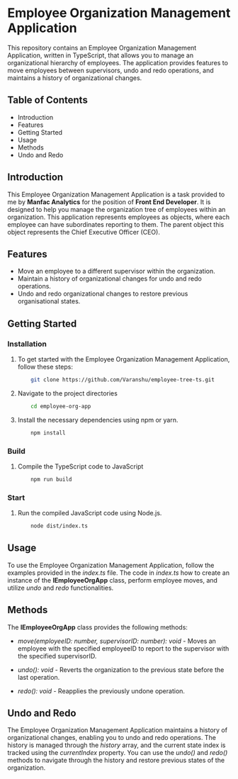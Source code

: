 # Employee Organization Management Application
This repository contains an Employee Organization Management Application, written in TypeScript, that allows you to manage an organizational hierarchy of employees. The application provides features to move employees between supervisors, undo and redo operations, and maintains a history of organizational changes.

## Table of Contents
* Introduction
* Features
* Getting Started
* Usage
* Methods
* Undo and Redo

## Introduction
This Employee Organization Management Application is a task provided to me by **Manfac Analytics** for the position of **Front End Developer**. It is designed to help you manage the organization tree of employees within an organization. This application represents employees as objects, where each employee can have subordinates reporting to them. The parent object this object represents the Chief Executive Officer (CEO).

## Features
* Move an employee to a different supervisor within the organization.
* Maintain a history of organizational changes for undo and redo operations.
* Undo and redo organizational changes to restore previous organisational states.

## Getting Started

### Installation

1. To get started with the Employee Organization Management Application, follow these steps:

    ```bash
        git clone https://github.com/Varanshu/employee-tree-ts.git
    ```

1. Navigate to the project directories

    ```bash
        cd employee-org-app
    ```

1. Install the necessary dependencies using npm or yarn.

    ```bash
        npm install
    ```

### Build
1. Compile the TypeScript code to JavaScript

    ```bash
        npm run build
    ```

### Start
1. Run the compiled JavaScript code using Node.js.

    ```bash
        node dist/index.ts
    ```

## Usage
To use the Employee Organization Management Application, follow the examples provided in the *index.ts* file. The code in *index.ts* how to create an instance of the **IEmployeeOrgApp** class, perform employee moves, and utilize *undo* and *redo* functionalities.

## Methods
The **IEmployeeOrgApp** class provides the following methods:

* *move(employeeID: number, supervisorID: number): void* - Moves an employee with the specified employeeID to report to the supervisor with the specified supervisorID.

* *undo(): void* - Reverts the organization to the previous state before the last operation.

* *redo(): void* - Reapplies the previously undone operation.

## Undo and Redo
The Employee Organization Management Application maintains a history of organizational changes, enabling you to undo and redo operations. The history is managed through the *history* array, and the current state index is tracked using the *currentIndex* property. You can use the *undo()* and *redo()* methods to navigate through the history and restore previous states of the organization.

